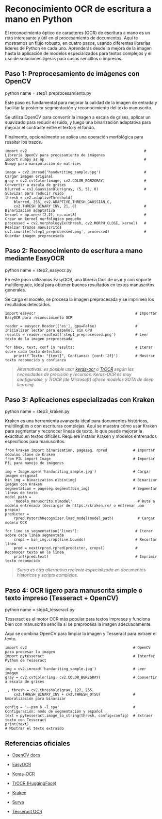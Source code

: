 # Reconocimiento OCR de escritura a mano en Python

El reconocimiento óptico de caracteres (OCR) de escritura a mano es un reto interesante y útil en el procesamiento de documentos. Aquí te mostramos un flujo robusto, en cuatro pasos, usando diferentes librerías líderes de Python en cada uno. Aprenderás desde la mejora de la imagen hasta la aplicación de modelos especializados para textos complejos y el uso de soluciones ligeras para casos sencillos o impresos.

## Paso 1: Preprocesamiento de imágenes con OpenCV

python name = step1_preprocesamiento.py

Este paso es fundamental para mejorar la calidad de la imagen de entrada y facilitar la posterior segmentación y reconocimiento del texto manuscrito. 

Se utiliza OpenCV para convertir la imagen a escala de grises, aplicar un suavizado para reducir el ruido, y luego una binarización adaptativa para mejorar el contraste entre el texto y el fondo. 

Finalmente, opcionalmente se aplica una operación morfológica para resaltar los trazos.
```
import cv2                                                      # Librería OpenCV para procesamiento de imágenes
import numpy as np                                              # Numpy para manipulación de matrices

image = cv2.imread('handwriting_sample.jpg')                    # Cargar imagen original
gray = cv2.cvtColor(image, cv2.COLOR_BGR2GRAY)                  # Convertir a escala de grises
blurred = cv2.GaussianBlur(gray, (5, 5), 0)                     # Suavizar para reducir ruido
thresh = cv2.adaptiveThreshold(
    blurred, 255, cv2.ADAPTIVE_THRESH_GAUSSIAN_C,
    cv2.THRESH_BINARY_INV, 21, 8)                               # Binarización adaptativa
kernel = np.ones((2,2), np.uint8)                               # Crear un kernel morfológico pequeño
processed = cv2.morphologyEx(thresh, cv2.MORPH_CLOSE, kernel)   # Realzar trazos manuscritos
cv2.imwrite('step1_preprocessed.png', processed)                # Guardar imagen preprocesada
```
## Paso 2: Reconocimiento de escritura a mano mediante EasyOCR

python name = step2_easyocr.py

En este paso utilizamos EasyOCR, una librería fácil de usar y con soporte multilenguaje, ideal para obtener buenos resultados en textos manuscritos generales.

Se carga el modelo, se procesa la imagen preprocesada y se imprimen los resultados detectados.
```
import easyocr                                              # Importar EasyOCR para reconocimiento OCR

reader = easyocr.Reader(['es'], gpu=False)                  # Inicializar lector para español, sin GPU
results = reader.readtext('step1_preprocessed.png')         # Leer texto de la imagen preprocesada

for bbox, text, conf in results:                            # Iterar sobre cada texto detectado
    print(f'Texto: "{text}", Confianza: {conf:.2f}')        # Mostrar texto reconocido y confianza
```

> *Alternativas: es posible usar [keras-ocr](https://github.com/faustomorales/keras-ocr) o [TrOCR](https://huggingface.co/docs/transformers/model_doc/trocr) según las necesidades de precisión y recursos. Keras-OCR es muy configurable, y TrOCR (de Microsoft) ofrece modelos SOTA de deep learning.*

## Paso 3: Aplicaciones especializadas con Kraken

python name = step3_kraken.py

Kraken es una herramienta avanzada ideal para documentos históricos, multilingües o con escrituras complejas.
Aquí se muestra cómo usar Kraken para segmentar y reconocer líneas de texto, lo que puede mejorar la exactitud en textos difíciles.
Requiere instalar Kraken y modelos entrenados específicos para manuscritos.

```
from kraken import binarization, pageseg, rpred            # Importar módulos clave de Kraken
from PIL import Image                                      # Importar PIL para manejo de imágenes

img = Image.open('handwriting_sample.jpg')                 # Cargar imagen original
bin_img = binarization.nlbin(img)                          # Binarizar imagen con Kraken
segmentation = pageseg.segment(bin_img)                    # Segmentar líneas de texto
model_path = 
	'modelo_manuscrito.mlmodel'                              # Ruta a modelo entrenado (descargar de https://kraken.re/ o entrenar uno propio)
predicter = 
	rpred.PytorchRecognizer.load_model(model_path)           # Cargar modelo OCR

for line in segmentation['lines']:                          # Iterar sobre cada línea segmentada
    crops = bin_img.crop(line.bounds)                       # Recortar línea
    pred = next(rpred.rpred(predicter, crops))              # Reconocer texto en la línea
    print(pred.text)                                        # Imprimir texto reconocido
```

> *Surya es otra alternativa reciente especializada en documentos históricos y scripts complejos.*

## Paso 4: OCR ligero para manuscrita simple o texto impreso (Tesseract + OpenCV)

python name = step4_tesseract.py

Tesseract es el motor OCR más popular para textos impresos y funciona bien con manuscrita sencilla si se preprocesa la imagen adecuadamente.

Aquí se combina OpenCV para limpiar la imagen y Tesseract para extraer el texto.
```
import cv2                                                 # OpenCV para procesar la imagen
import pytesseract                                         # Interfaz Python de Tesseract

img = cv2.imread('handwriting_sample.jpg')                 # Leer imagen
gray = cv2.cvtColor(img, cv2.COLOR_BGR2GRAY)               # Convertir a escala de grises

_, thresh = cv2.threshold(gray, 127, 255,
    cv2.THRESH_BINARY_INV + cv2.THRESH_OTSU)               # Umbralización para binarizar

config = '--psm 6 -l spa'                                  # Configuración: modo de segmentación y español
text = pytesseract.image_to_string(thresh, config=config)  # Extraer texto con Tesseract
print(text) 									                             # Mostrar el texto extraído
```

## Referencias oficiales


- [OpenCV docs](https://docs.opencv.org/)

- [EasyOCR](https://github.com/JaidedAI/EasyOCR)

- [Keras-OCR](https://github.com/faustomorales/keras-ocr)

- [TrOCR (HuggingFace)](https://huggingface.co/docs/transformers/model_doc/trocr)

- [Kraken](https://kraken.re/)

- [Surya](https://github.com/UbiquitousKnowledgeProcessing/Surya)

- [Tesseract OCR](https://tesseract-ocr.github.io/)

